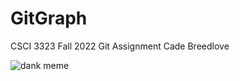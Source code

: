 # GitGraph

CSCI 3323 Fall 2022
Git Assignment
Cade Breedlove

![dank meme](https://static.wikia.nocookie.net/bce53641-cfa9-4f44-9003-a8921b2a901b)



